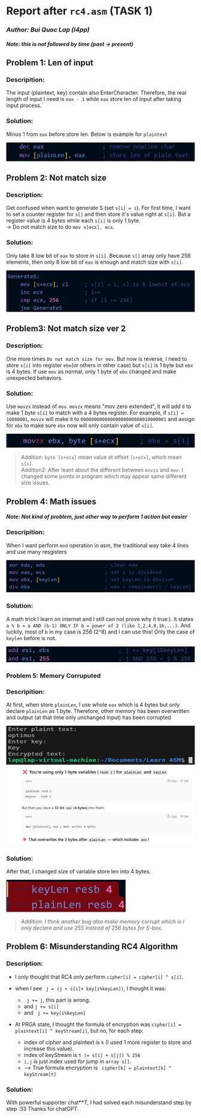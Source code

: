 # **Report after `rc4.asm` (TASK 1)**
### _Author: Bui Quoc Lap (l4pp)_

#### *Note: this is not followed by time (past -> present)*

## Problem 1: Len of input

### Descripition:
The input (plaintext, key) contain also EnterCharacter. Therefore, the real length of input I need is `eax - 1` while `eax` store len of input after taking input process.

### Solution:
Minus 1 from `eax` before store len. Below is example for `plaintext`

![Problem1](Picture/Problem1.png)

## Problem 2: Not match size

### Description:
Get confused when want to generate S (set `s[i] = i`). For first time, I want to set a counter register for `s[]` and then store it's value right at `s[i]`. But a register value is 4 bytes while each `s[i]` is only 1 byte. <br>
→ Do not match size to do `mov s[ecx], ecx`.

### Solution:
Only take 8 low bit of `eax` to store in `s[i]`. Because `s[]` array only have 256 elements, then only 8 low bit of `eax` is enough and match size with `s[i]`.

![Problem2](Picture/Problem2.png)


## Problem3: Not match size ver 2

### Description:
One more times `Do not match size for mov`. But now is reverse, I need to store `s[i]` into register `ebx`(or others in other case) but `s[i]` is 1 byte but `ebx` is 4 bytes. If use `mov` as normal, only 1 byte of `ebx` changed and make unexpected behaviors.

### Solution:
Use `movzx` instead of `mov`. `movzx` means "mov zero extended", it will add `0` to make 1 byte `s[i]` to match with a 4 bytes register. For example, if `s[i] = 10000001`, `movzx` will make it to `00000000000000000000000010000001` and assign for `ebx` to make sure `ebx` now will only contain value of `s[i]`.



![Problem3](Picture/Problem3.png)


> Addition: `byte [s+ecx]` mean value at offset `[s+ecx]`, which mean `s[i]`. <br>
> Addition2: After leant about the different between `movzx` and `mov`. I changed some points in program which may appear same different size issues.

## Problem 4: Math issues
#### _Note: Not kind of problem, just other way to perform 1 action but easier_

### Descripition:
When I want perform `mod` operation in asm, the traditional way take 4 lines and use many resgisters

![Problem4_1](Picture/Problem4_1.png)

### Solution:
A math trick I learn on internet and I still can not prove why it true:). It states ` a % b = a AND (b-1) ONLY IF b = power of 2 (like 1,2,4,8,16,...)`. And luckily, most of `b` in my case is 256 (2^8) and I can use this! Only the case of `keylen` before is not.

![Problem4_2](Picture/Problem4_2.png)

### Problem 5: Memory Corruputed

### Descripition:
At first, when store `plainLen`, I use whole `eax` which is 4 bytes but only declare `plainLen` as 1 byte. Therefore, other memory has been overwritten and output (at that time only unchanged input) has been corrupted

![alt text](Picture/Problem5_2.png)
![Problem5_1](Picture/Problem5_1.png)

### Solution:
After that, I changed size of variable store len into 4 bytes.

![alt text](Picture/Problem5_3.png)

> _Addition: I think another bug also make memory corrupt which is I only declare and use 255 instead of 256 bytes for S-box._


## Problem 6: Misunderstanding RC4 Algorithm

### Description:

- I only thought that RC4 only perform `cipher[i] = cipher[i] ^ s[i]`.
- when I see ` j = (j + s[i]+ key[i%keyLen])`, I thought it was:
    - ` j += j`, this part is wrong.
    - and `j += s[i]` 
    - and ` j += key[i%keyLen]`

- At PRGA state, I thought the formula of encryption was `cipher[i] = plaintext[i] ^ keyStream[i]`, but no, for each step:
    - index of cipher and plaintext is `k` (I used 1 more register to store and increase this value).
    - index of keyStream is `t (= s[i] + s[j]) % 256`
    - `i,j` is just index used for jump in `array s[]`.
    - --> True formula encryption is ` cipher[k] = plaintext[k] ^ keyStream[t]`

### Solution:
With powerful supporter chat**T, I had solved each misunderstand step by step :33 Thanks for chatGPT.
